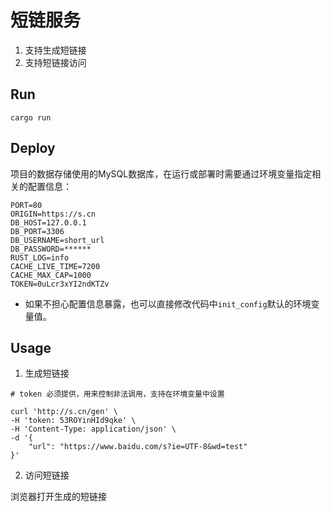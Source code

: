 # 短链服务

1. 支持生成短链接
2. 支持短链接访问

## Run

```shell
cargo run
```

## Deploy

项目的数据存储使用的MySQL数据库，在运行或部署时需要通过环境变量指定相关的配置信息：

```shell
PORT=80
ORIGIN=https://s.cn
DB_HOST=127.0.0.1
DB_PORT=3306
DB_USERNAME=short_url
DB_PASSWORD=******
RUST_LOG=info
CACHE_LIVE_TIME=7200
CACHE_MAX_CAP=1000
TOKEN=0uLcr3xYI2ndKTZv
```

- 如果不担心配置信息暴露，也可以直接修改代码中`init_config`默认的环境变量值。

## Usage

1. 生成短链接

```shell
# token 必须提供，用来控制非法调用，支持在环境变量中设置

curl 'http://s.cn/gen' \
-H 'token: 53ROYinHId9qke' \
-H 'Content-Type: application/json' \
-d '{
    "url": "https://www.baidu.com/s?ie=UTF-8&wd=test"
}'

```

2. 访问短链接

浏览器打开生成的短链接
